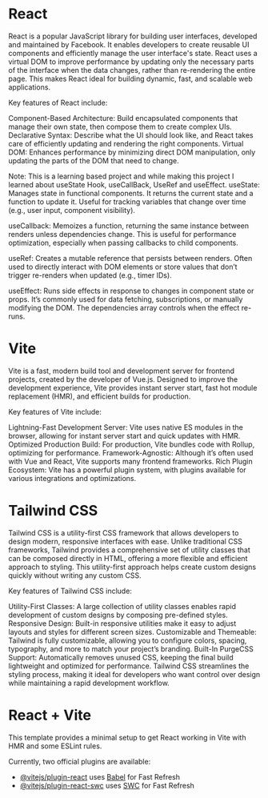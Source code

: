 # React
React is a popular JavaScript library for building user interfaces, developed and maintained by Facebook. It enables developers to create reusable UI components and efficiently manage the user interface's state. React uses a virtual DOM to improve performance by updating only the necessary parts of the interface when the data changes, rather than re-rendering the entire page. This makes React ideal for building dynamic, fast, and scalable web applications.

Key features of React include:

Component-Based Architecture: Build encapsulated components that manage their own state, then compose them to create complex UIs.
Declarative Syntax: Describe what the UI should look like, and React takes care of efficiently updating and rendering the right components.
Virtual DOM: Enhances performance by minimizing direct DOM manipulation, only updating the parts of the DOM that need to change.

Note: This is a learning based project and while making this project I learned about useState Hook, useCallBack, UseRef and useEffect.
 useState: Manages state in functional components. It returns the current state and a function to update it. Useful for tracking variables that change over time (e.g., user input, component visibility).

useCallback: Memoizes a function, returning the same instance between renders unless dependencies change. This is useful for performance optimization, especially when passing callbacks to child components.

useRef: Creates a mutable reference that persists between renders. Often used to directly interact with DOM elements or store values that don’t trigger re-renders when updated (e.g., timer IDs).

useEffect: Runs side effects in response to changes in component state or props. It’s commonly used for data fetching, subscriptions, or manually modifying the DOM. The dependencies array controls when the effect re-runs.

# Vite
Vite is a fast, modern build tool and development server for frontend projects, created by the developer of Vue.js. Designed to improve the development experience, Vite provides instant server start, fast hot module replacement (HMR), and efficient builds for production.

Key features of Vite include:

Lightning-Fast Development Server: Vite uses native ES modules in the browser, allowing for instant server start and quick updates with HMR.
Optimized Production Build: For production, Vite bundles code with Rollup, optimizing for performance.
Framework-Agnostic: Although it’s often used with Vue and React, Vite supports many frontend frameworks.
Rich Plugin Ecosystem: Vite has a powerful plugin system, with plugins available for various integrations and optimizations.

# Tailwind CSS
Tailwind CSS is a utility-first CSS framework that allows developers to design modern, responsive interfaces with ease. Unlike traditional CSS frameworks, Tailwind provides a comprehensive set of utility classes that can be composed directly in HTML, offering a more flexible and efficient approach to styling. This utility-first approach helps create custom designs quickly without writing any custom CSS.

Key features of Tailwind CSS include:

Utility-First Classes: A large collection of utility classes enables rapid development of custom designs by composing pre-defined styles.
Responsive Design: Built-in responsive utilities make it easy to adjust layouts and styles for different screen sizes.
Customizable and Themeable: Tailwind is fully customizable, allowing you to configure colors, spacing, typography, and more to match your project’s branding.
Built-In PurgeCSS Support: Automatically removes unused CSS, keeping the final build lightweight and optimized for performance.
Tailwind CSS streamlines the styling process, making it ideal for developers who want control over design while maintaining a rapid development workflow.


# React + Vite

This template provides a minimal setup to get React working in Vite with HMR and some ESLint rules.

Currently, two official plugins are available:

- [@vitejs/plugin-react](https://github.com/vitejs/vite-plugin-react/blob/main/packages/plugin-react/README.md) uses [Babel](https://babeljs.io/) for Fast Refresh
- [@vitejs/plugin-react-swc](https://github.com/vitejs/vite-plugin-react-swc) uses [SWC](https://swc.rs/) for Fast Refresh
